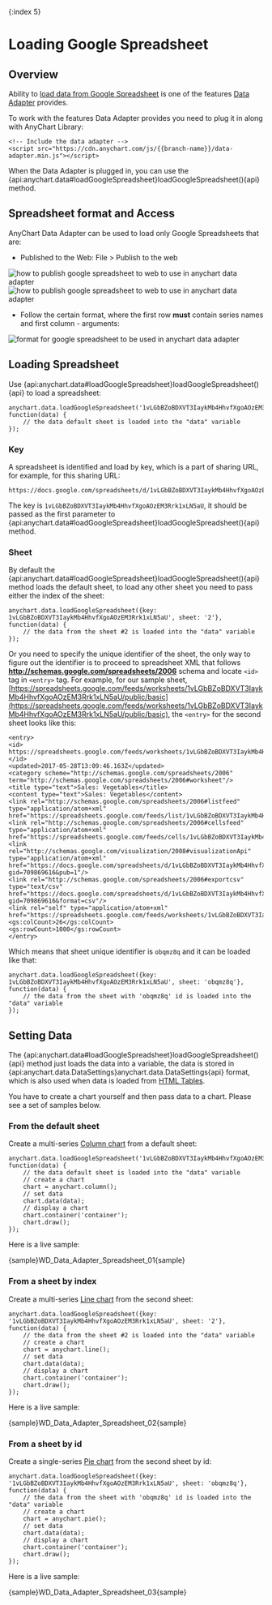 {:index 5}
# Loading Google Spreadsheet

## Overview

Ability to [load data from Google Spreadsheet](#loading_spreadsheet) is one of the features [Data Adapter](Overview) provides.

To work with the features Data Adapter provides you need to plug it in along with AnyChart Library:

```
<!-- Include the data adapter -->
<script src="https://cdn.anychart.com/js/{{branch-name}}/data-adapter.min.js"></script>
```

When the Data Adapter is plugged in, you can use the {api:anychart.data#loadGoogleSpreadsheet}loadGoogleSpreadsheet(){api} method.

## Spreadsheet format and Access

AnyChart Data Adapter can be used to load only Google Spreadsheets that are:

- Published to the Web: File > Publish to the web
<img alt="how to publish google spreadsheet to web to use in anychart data adapter" src="https://static.anychart.com/images/docs/data-adapter-google-spreadsheet-publish-1.png"/>
<img alt="how to publish google spreadsheet to web to use in anychart data adapter" src="https://static.anychart.com/images/docs/data-adapter-google-spreadsheet-publish-2.png"/>


- Follow the certain format, where the first row **must** contain series names and first column - arguments:
<img alt="format for google spreadsheet to be used in anychart data adapter" src="https://static.anychart.com/images/docs/data-adapter-google-spreadsheet-format.png"/>

## Loading Spreadsheet

Use {api:anychart.data#loadGoogleSpreadsheet}loadGoogleSpreadsheet(){api} to load a spreadsheet:

```
anychart.data.loadGoogleSpreadsheet('1vLGbBZoBDXVT3IaykMb4HhvfXgoAOzEM3Rrk1xLN5aU', function(data) {
	// the data default sheet is loaded into the "data" variable
});
```

### Key

A spreadsheet is identified and load by key, which is a part of sharing URL, for example, for this sharing URL:

```
https://docs.google.com/spreadsheets/d/1vLGbBZoBDXVT3IaykMb4HhvfXgoAOzEM3Rrk1xLN5aU/pubhtml
```

The key is `1vLGbBZoBDXVT3IaykMb4HhvfXgoAOzEM3Rrk1xLN5aU`, it should be passed as the first parameter to {api:anychart.data#loadGoogleSpreadsheet}loadGoogleSpreadsheet(){api} method.

### Sheet

By default the {api:anychart.data#loadGoogleSpreadsheet}loadGoogleSpreadsheet(){api} method loads the default sheet, to load any other sheet you need to pass either the index of the sheet:

```
anychart.data.loadGoogleSpreadsheet({key: 1vLGbBZoBDXVT3IaykMb4HhvfXgoAOzEM3Rrk1xLN5aU', sheet: '2'}, function(data) {
	// the data from the sheet #2 is loaded into the "data" variable
});
```

Or you need to specify the unique identifier of the sheet, the only way to figure out the identifier is to proceed to spreadsheet XML that follows **http://schemas.google.com/spreadsheets/2006** schema and locate `<id>` tag in `<entry>` tag. For example, for our sample sheet, [https://spreadsheets.google.com/feeds/worksheets/1vLGbBZoBDXVT3IaykMb4HhvfXgoAOzEM3Rrk1xLN5aU/public/basic](https://spreadsheets.google.com/feeds/worksheets/1vLGbBZoBDXVT3IaykMb4HhvfXgoAOzEM3Rrk1xLN5aU/public/basic), the `<entry>` for the second sheet looks like this:

```
<entry>
<id>
https://spreadsheets.google.com/feeds/worksheets/1vLGbBZoBDXVT3IaykMb4HhvfXgoAOzEM3Rrk1xLN5aU/public/basic/obqmz8q
</id>
<updated>2017-05-28T13:09:46.163Z</updated>
<category scheme="http://schemas.google.com/spreadsheets/2006" term="http://schemas.google.com/spreadsheets/2006#worksheet"/>
<title type="text">Sales: Vegetables</title>
<content type="text">Sales: Vegetables</content>
<link rel="http://schemas.google.com/spreadsheets/2006#listfeed" type="application/atom+xml" href="https://spreadsheets.google.com/feeds/list/1vLGbBZoBDXVT3IaykMb4HhvfXgoAOzEM3Rrk1xLN5aU/obqmz8q/public/basic"/>
<link rel="http://schemas.google.com/spreadsheets/2006#cellsfeed" type="application/atom+xml" href="https://spreadsheets.google.com/feeds/cells/1vLGbBZoBDXVT3IaykMb4HhvfXgoAOzEM3Rrk1xLN5aU/obqmz8q/public/basic"/>
<link rel="http://schemas.google.com/visualization/2008#visualizationApi" type="application/atom+xml" href="https://docs.google.com/spreadsheets/d/1vLGbBZoBDXVT3IaykMb4HhvfXgoAOzEM3Rrk1xLN5aU/gviz/tq?gid=709869616&pub=1"/>
<link rel="http://schemas.google.com/spreadsheets/2006#exportcsv" type="text/csv" href="https://docs.google.com/spreadsheets/d/1vLGbBZoBDXVT3IaykMb4HhvfXgoAOzEM3Rrk1xLN5aU/export?gid=709869616&format=csv"/>
<link rel="self" type="application/atom+xml" href="https://spreadsheets.google.com/feeds/worksheets/1vLGbBZoBDXVT3IaykMb4HhvfXgoAOzEM3Rrk1xLN5aU/public/basic/obqmz8q"/>
<gs:colCount>26</gs:colCount>
<gs:rowCount>1000</gs:rowCount>
</entry>
```

Which means that sheet unique identifier is `obqmz8q` and it can be loaded like that:

```
anychart.data.loadGoogleSpreadsheet({key: 1vLGbBZoBDXVT3IaykMb4HhvfXgoAOzEM3Rrk1xLN5aU', sheet: 'obqmz8q'}, function(data) {
	// the data from the sheet with 'obqmz8q' id is loaded into the "data" variable
});
```

## Setting Data

The {api:anychart.data#loadGoogleSpreadsheet}loadGoogleSpreadsheet(){api} method just loads the data into a variable, the data is stored in {api:anychart.data.DataSettings}anychart.data.DataSettings{api} format, which is also used when data is loaded from [HTML Tables](Parsing_HTML_Table).

You have to create a chart yourself and then pass data to a chart. Please see a set of samples below.

### From the default sheet

Create a multi-series [Column chart](../../Basic_Charts/Column_Chart) from a default sheet:

```
anychart.data.loadGoogleSpreadsheet('1vLGbBZoBDXVT3IaykMb4HhvfXgoAOzEM3Rrk1xLN5aU', function(data) {
	// the data default sheet is loaded into the "data" variable
	// create a chart
	chart = anychart.column();
	// set data
	chart.data(data);
	// display a chart
	chart.container('container');
	chart.draw();	
});
```

Here is a live sample:

{sample}WD\_Data\_Adapter\_Spreadsheet\_01{sample}

### From a sheet by index

Create a multi-series [Line chart](../../Basic_Charts/Line_Chart) from the second sheet:

```
anychart.data.loadGoogleSpreadsheet({key: '1vLGbBZoBDXVT3IaykMb4HhvfXgoAOzEM3Rrk1xLN5aU', sheet: '2'}, function(data) {
	// the data from the sheet #2 is loaded into the "data" variable
	// create a chart
	chart = anychart.line();
	// set data
	chart.data(data);
	// display a chart
	chart.container('container');
	chart.draw();
});
```

Here is a live sample:

{sample}WD\_Data\_Adapter\_Spreadsheet\_02{sample}

### From a sheet by id

Create a single-series [Pie chart](../../Basic_Charts/Pie_Chart) from the second sheet by id:

```
anychart.data.loadGoogleSpreadsheet({key: '1vLGbBZoBDXVT3IaykMb4HhvfXgoAOzEM3Rrk1xLN5aU', sheet: 'obqmz8q'}, function(data) {
	// the data from the sheet with 'obqmz8q' id is loaded into the "data" variable
	// create a chart
	chart = anychart.pie();
	// set data
	chart.data(data);
	// display a chart
	chart.container('container');
	chart.draw();
});
```

Here is a live sample:

{sample}WD\_Data\_Adapter\_Spreadsheet\_03{sample}

